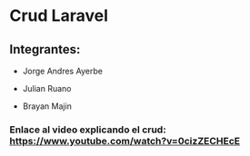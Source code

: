 # Crud Laravel
## Integrantes:
- Jorge Andres Ayerbe

- Julian Ruano

- Brayan Majin

### Enlace al video explicando el crud: https://www.youtube.com/watch?v=0cizZECHEcE
